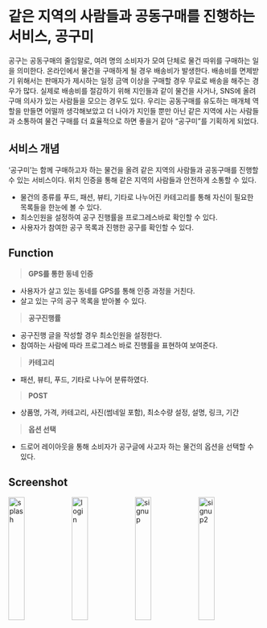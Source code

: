 # 같은 지역의 사람들과 공동구매를 진행하는 서비스, 공구미

공구는 공동구매의 줄임말로, 여려 명의 소비자가 모여 단체로 물건 따위를 구매하는 일을 의미한다. 온라인에서 물건을 구매하게 될 경우 배송비가 발생한다. 배송비를 면제받기 위해서는 판매자가 제시하는 일정 금액 이상을 구매할 경우 무료로 배송을 해주는 경우가 많다. 실제로 배송비를 절감하기 위해 지인들과 같이 물건을 사거나, SNS에 올려 구매 의사가 있는 사람들을 모으는 경우도 있다. 우리는 공동구매를 유도하는 매개체 역할을 만들면 어떨까 생각해보았고 더 나아가 지인들 뿐만 아닌 같은 지역에 사는 사람들과 소통하여 물건 구매를 더 효율적으로 하면 좋을거 같아 “공구미”를 기획하게 되었다.

## 서비스 개념

‘공구미’는 함께 구매하고자 하는 물건을 올려 같은 지역의 사람들과 공동구매를 진행할 수 있는 서비스이다.
위치 인증을 통해 같은 지역의 사람들과 안전하게 소통할 수 있다.

+ 물건의 종류를 푸드, 패션, 뷰티, 기타로 나누어진 카테고리를 통해 자신이 필요한 목록들을 한눈에 볼 수 있다.
+ 최소인원을 설정하여 공구 진행률을 프로그레스바로 확인할 수 있다.
+ 사용자가 참여한 공구 목록과 진행한 공구를 확인할 수 있다.

## Function

> **GPS를 통한 동네 인증**
- 사용자가 살고 있는 동네를 GPS를 통해 인증 과정을 거친다.
- 살고 있는 구의 공구 목록을 받아볼 수 있다.

>	**공구진행률**
- 공구진행 글을 작성할 경우 최소인원을 설정한다.
- 참여하는 사람에 따라 프로그레스 바로 진행률을 표현하여 보여준다.

>	**카테고리**
-	 패션, 뷰티, 푸드, 기타로 나누어 분류하였다.

>	**POST**
-	 상품명, 가격, 카테고리, 사진(썸네일 포함), 최소수량 설정, 설명, 링크, 기간

>	**옵션 선택**
- 드로어 레이아웃을 통해 소비자가 공구글에 사고자 하는 물건의 옵션을 선택할 수 있다.

## Screenshot
<img src="https://user-images.githubusercontent.com/39714036/54962707-36dc8600-4fa9-11e9-9d22-c4e04db6d182.png" width=25% alt="splash"/><img src="https://user-images.githubusercontent.com/39714036/54962583-bddd2e80-4fa8-11e9-9492-49e52be05283.png" width=25% alt="login"/><img src="https://user-images.githubusercontent.com/39714036/54962679-16143080-4fa9-11e9-9eab-92d2f167e923.png" width=25% alt="signup"/><img src="https://user-images.githubusercontent.com/39714036/54962723-4e1b7380-4fa9-11e9-8c8a-2beebc39cade.png" width=25% alt="signup2"/>

